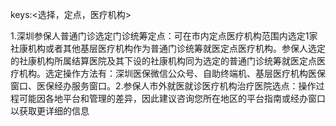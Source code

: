 keys:<选择，定点，医疗机构>

1.深圳参保人普通门诊选定门诊统筹定点：可在市内定点医疗机构范围内选定1家社康机构或者其他基层医疗机构作为普通门诊统筹就医定点医疗机构。参保人选定的社康机构所属结算医院及其下设的社康机构同为选定的普通门诊统筹就医定点医疗机构。选定操作方法有：深圳医保微信公众号、自助终端机、基层医疗机构医保窗口、医保经办服务窗口。2.参保人市外就医就诊医疗机构治疗医院选点：操作过程可能因各地平台和管理的差异，因此建议咨询您所在地区的平台指南或经办窗口以获取更详细的信息